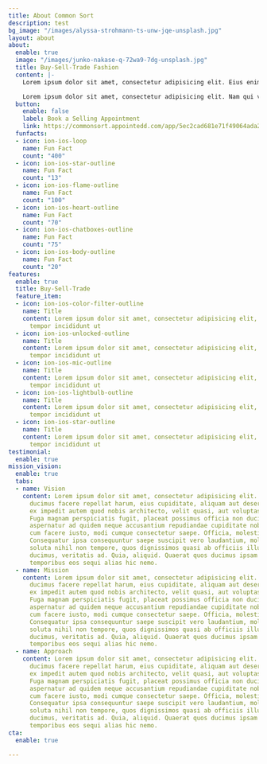 ```yaml
---
title: About Common Sort
description: test
bg_image: "/images/alyssa-strohmann-ts-unw-jqe-unsplash.jpg"
layout: about
about:
  enable: true
  image: "/images/junko-nakase-q-72wa9-7dg-unsplash.jpg"
  title: Buy-Sell-Trade Fashion
  content: |-
    Lorem ipsum dolor sit amet, consectetur adipisicing elit. Eius enim, accusantium repellat ex autem numquam iure officiis facere vitae itaque.

    Lorem ipsum dolor sit amet, consectetur adipisicing elit. Nam qui vel cupiditate exercitationem, ea fuga est velit nulla culpa modi quis iste tempora non, suscipit repellendus labore voluptatem dicta amet? Lorem ipsum dolor sit amet, consectetur adipisicing elit. Provident, neque!
  button:
    enable: false
    label: Book a Selling Appointment
    link: https://commonsort.appointedd.com/app/5ec2cad681e71f49064ada2f
  funfacts:
  - icon: ion-ios-loop
    name: Fun Fact
    count: "400"
  - icon: ion-ios-star-outline
    name: Fun Fact
    count: "13"
  - icon: ion-ios-flame-outline
    name: Fun Fact
    count: "100"
  - icon: ion-ios-heart-outline
    name: Fun Fact
    count: "70"
  - icon: ion-ios-chatboxes-outline
    name: Fun Fact
    count: "75"
  - icon: ion-ios-body-outline
    name: Fun Fact
    count: "20"
features:
  enable: true
  title: Buy-Sell-Trade
  feature_item:
  - icon: ion-ios-color-filter-outline
    name: Title
    content: Lorem ipsum dolor sit amet, consectetur adipisicing elit, sed do eiusmod
      tempor incididunt ut
  - icon: ion-ios-unlocked-outline
    name: Title
    content: Lorem ipsum dolor sit amet, consectetur adipisicing elit, sed do eiusmod
      tempor incididunt ut
  - icon: ion-ios-mic-outline
    name: Title
    content: Lorem ipsum dolor sit amet, consectetur adipisicing elit, sed do eiusmod
      tempor incididunt ut
  - icon: ion-ios-lightbulb-outline
    name: Title
    content: Lorem ipsum dolor sit amet, consectetur adipisicing elit, sed do eiusmod
      tempor incididunt ut
  - icon: ion-ios-star-outline
    name: Title
    content: Lorem ipsum dolor sit amet, consectetur adipisicing elit, sed do eiusmod
      tempor incididunt ut
testimonial:
  enable: true
mission_vision:
  enable: true
  tabs:
  - name: Vision
    content: Lorem ipsum dolor sit amet, consectetur adipisicing elit. Inventore nobis
      ducimus facere repellat harum, eius cupiditate, aliquam aut deserunt. Nemo illo
      ex impedit autem quod nobis architecto, velit quasi, aut voluptas porro natus.
      Fuga magnam perspiciatis fugit, placeat possimus officia non ducimus voluptatum
      aspernatur ad quidem neque accusantium repudiandae cupiditate nobis corporis,
      cum facere iusto, modi cumque consectetur saepe. Officia, molestiae tempore!
      Consequatur ipsa consequuntur saepe suscipit vero laudantium, mollitia, quaerat
      soluta nihil non tempore, quos dignissimos quasi ab officiis illum numquam quibusdam
      ducimus, veritatis ad. Quia, aliquid. Quaerat quos ducimus ipsam amet minus
      temporibus eos sequi alias hic nemo.
  - name: Mission
    content: Lorem ipsum dolor sit amet, consectetur adipisicing elit. Inventore nobis
      ducimus facere repellat harum, eius cupiditate, aliquam aut deserunt. Nemo illo
      ex impedit autem quod nobis architecto, velit quasi, aut voluptas porro natus.
      Fuga magnam perspiciatis fugit, placeat possimus officia non ducimus voluptatum
      aspernatur ad quidem neque accusantium repudiandae cupiditate nobis corporis,
      cum facere iusto, modi cumque consectetur saepe. Officia, molestiae tempore!
      Consequatur ipsa consequuntur saepe suscipit vero laudantium, mollitia, quaerat
      soluta nihil non tempore, quos dignissimos quasi ab officiis illum numquam quibusdam
      ducimus, veritatis ad. Quia, aliquid. Quaerat quos ducimus ipsam amet minus
      temporibus eos sequi alias hic nemo.
  - name: Approach
    content: Lorem ipsum dolor sit amet, consectetur adipisicing elit. Inventore nobis
      ducimus facere repellat harum, eius cupiditate, aliquam aut deserunt. Nemo illo
      ex impedit autem quod nobis architecto, velit quasi, aut voluptas porro natus.
      Fuga magnam perspiciatis fugit, placeat possimus officia non ducimus voluptatum
      aspernatur ad quidem neque accusantium repudiandae cupiditate nobis corporis,
      cum facere iusto, modi cumque consectetur saepe. Officia, molestiae tempore!
      Consequatur ipsa consequuntur saepe suscipit vero laudantium, mollitia, quaerat
      soluta nihil non tempore, quos dignissimos quasi ab officiis illum numquam quibusdam
      ducimus, veritatis ad. Quia, aliquid. Quaerat quos ducimus ipsam amet minus
      temporibus eos sequi alias hic nemo.
cta:
  enable: true

---
```

